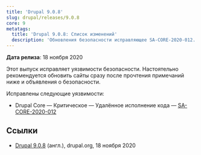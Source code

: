 ```yaml
---
title: 'Drupal 9.0.8'
slug: drupal/releases/9.0.8
core: 9
metatags:
  title: 'Drupal 9.0.8: Список изменений'
  description: 'Обновления безопасности исправляющее SA-CORE-2020-012.'
---
```


**Дата релиза**: 18 ноября 2020

Этот выпуск исправляет уязвимости безопасности. Настоятельно рекомендуется обновить сайты сразу после прочтения примечаний ниже и объявления о безопасности.

Исправлены следующие уязвимости:

- Drupal Core — Критическое — Удалённое исполнение кода — [SA-CORE-2020-012](../../../../security/sa-core/2020-012/index.md)

## Ссылки

- [Drupal 9.0.8](https://www.drupal.org/project/drupal/releases/9.0.8) (англ.), drupal.org, 18 ноября 2020
